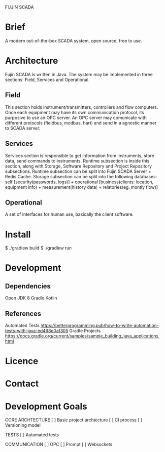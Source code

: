 FUJIN SCADA
# Brief
A modern out-of-the-box SCADA system, open source, free to use.

# Architecture
Fujin SCADA is written in Java.
The system may be implemented in three sections: Field, Services and Operational.
## Field
This section holds instrument/transmitters, controllers and flow computers.
Once each equipment may have its own communication protocol, its purposive to use an OPC server.
An OPC server may comunicate with different protocols (fieldbus, modbus, hart) and send in a agnostic manner to SCADA server.
## Services
Services section is responsible to get information from instruments, store data, send commands to instruments.
Runtime subsection is inside this section, along with Storage, Software Repository and Project Repository subsections.
Runtime subsection can be split into Fujin SCADA Server + Redis Cache.
Storage subsection can be split into the following databases: self [security(passwords, logs)] + operational [business(clients: location, equipment info) + measurement(history data) + relatories(eg. montly flow)]
## Operational
A set of interfaces for human use, basically the client software.

# Install

$ ./gradlew build
$ ./gradlew run


# Development
## Dependencies
Open JDK 8
Gradle
Kotlin
## References
Automated Tests https://betterprogramming.pub/how-to-write-automation-tests-with-java-ed468e0af305
Gradle Projects https://docs.gradle.org/current/samples/sample_building_java_applications.html

# Licence

# Contact

# Development Goals
CORE ARCHTECTURE
[ ] Basic project archtecture
[ ] CI process
[ ] Versioning model

TESTS
[ ] Automated tests

COMMUNICATION
[ ] OPC
[ ] Prompt
[ ] Websockets
